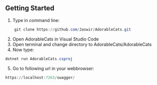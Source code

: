 
## Getting Started

1. Type in command line:
```powershell
    git clone https://github.com/Jaswir/AdorableCats.git
```

2. Open AdorableCats in Visual Studio Code
3. Open terminal and change directory to AdorableCats/AdorableCats 
4. Now type: 
```powershell
dotnet run AdorableCats.csproj
```
5. Go to following url in your webbrowser:
```powershell
https://localhost:7263/swagger/
```


